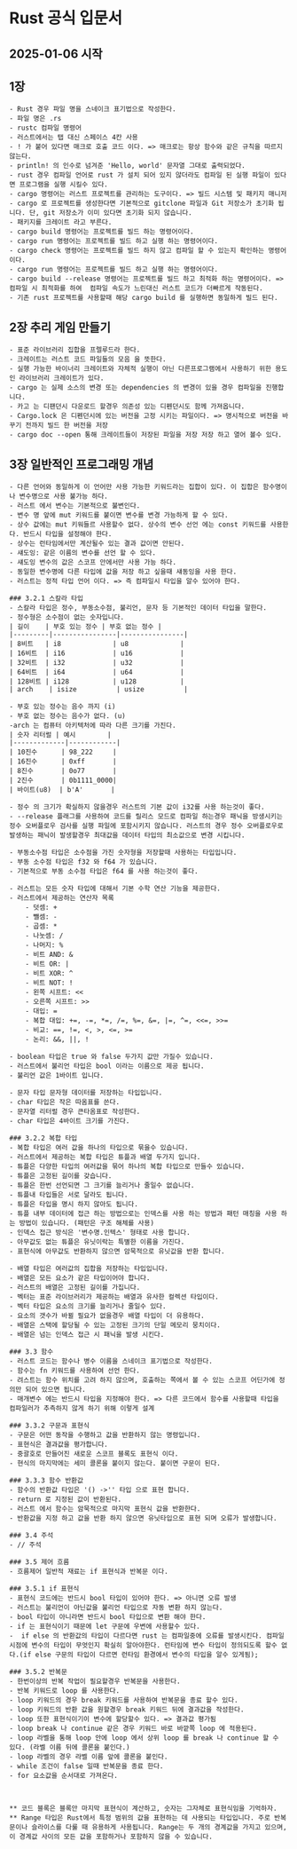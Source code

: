 # Rust 공식 입문서

## 2025-01-06 시작

## 1장

    - Rust 경우 파일 명을 스네이크 표기법으로 작성한다.
    - 파일 명은 .rs
    - rustc 컴파일 명령어
    - 러스트에서는 탭 대신 스페이스 4칸 사용
    - ! 가 붙어 있다면 매크로 호출 코드 이다. => 매크로는 항상 함수와 같은 규칙을 따르지 않는다.
    - println! 의 인수로 넘겨준 'Hello, world' 문자열 그대로 출력되었다.
    - rust 경우 컴파일 언어로 rust 가 설치 되어 있지 않더라도 컴파일 된 실행 파일이 있다면 프로그램을 실행 시킬수 있다.
    - cargo 명령어는 러스트 프로젝트를 관리하는 도구이다. => 빌드 시스템 및 패키지 매니저
    - cargo 로 프로젝트를 생성한다면 기본적으로 gitclone 파일과 Git 저장소가 초기화 됩니다. 단, git 저장소가 이미 있다면 초기화 되지 않습니다.
    - 패키지를 크레이트 라고 부른다.
    - cargo build 명령어는 프로젝트를 빌드 하는 명령어이다.
    - cargo run 명령어는 프로젝트를 빌드 하고 실행 하는 명령어이다.
    - cargo check 명령어는 프로젝트를 빌드 하지 않고 컴파일 할 수 있는지 확인하는 명령어이다.
    - cargo run 명령어는 프로젝트를 빌드 하고 실행 하는 명령어이다.
    - cargo build --release 명령어는 프로젝트를 빌드 하고 최적화 하는 명령어이다. => 컴파일 시 최적화를 하여  컴파일 속도가 느린대신 러스트 코드가 더빠르게 작동된다.
    - 기존 rust 프로젝트를 사용할때 해당 cargo build 를 실행하면 동일하게 빌드 된다.

## 2장 추리 게임 만들기

    - 표준 라이브러리 집합을 프렐루드라 한다.
    - 크레이트는 러스트 코드 파일들의 모음 을 뜻한다.
    - 실행 가능한 바이너리 크레이트와 자체적 실행이 아닌 다른프로그램에서 사용하기 위한 용도인 라이브러리 크레이트가 있다.
    - cargo 는 실제 소스의 변경 또는 dependencies 의 변경이 있을 경우 컴파일을 진행합니다.
    - 카고 는 디팬던시 다운로드 할경우 의존성 있는 디펜던시도 함께 가져옵니다.
    - Cargo.lock 은 디펜던시에 있는 버전을 고정 시키는 파일이다. => 명시적으로 버전을 바꾸기 전까지 빌드 한 버전을 저장
    - cargo doc --open 통해 크레이트들이 저장된 파일을 저장 저장 하고 열어 볼수 있다.

## 3장 일반적인 프로그래밍 개념

    - 다른 언어와 동일하게 이 언어만 사용 가능한 키워드라는 집합이 있다. 이 집합은 함수명이나 변수명으로 사용 불가능 하다.
    - 러스트 에서 변수는 기본적으로 불변인다.
    - 변수 명 앞에 mut 키워드를 붙이면 변수를 변경 가능하게 할 수 있다.
    - 상수 값에는 mut 키워들르 사용할수 없다. 상수의 변수 선언 에는 const 키워드를 사용한다. 반드시 타입을 설정해야 한다.
    - 상수는 런타임에서만 계산될수 있는 결과 값이면 안된다.
    - 섀도잉: 같은 이름의 변수를 선언 할 수 있다.
    - 섀도잉 변수의 값은 스코프 안에서만 사용 가능 하다.
    - 동일한 변수명에 다른 타입에 값을 저장 하고 싶을때 섀동잉을 사용 한다.
    - 러스트는 정적 타입 언어 이다. => 즉 컴파일시 타입을 알수 있어야 한다.

    ### 3.2.1 스칼라 타입
    - 스칼라 타입은 정수, 부동소수점, 불리언, 문자 등 기본적인 데이터 타입을 말한다.
    - 정수형은 소수점이 없는 숫자입니다.
    | 길이    | 부호 있는 정수 | 부호 없는 정수 |
    |---------|----------------|----------------|
    | 8비트   | i8             | u8             |
    | 16비트  | i16            | u16            |
    | 32비트  | i32            | u32            |
    | 64비트  | i64            | u64            |
    | 128비트 | i128           | u128           |
    | arch    | isize          | usize          |

    - 부호 있는 정수는 음수 까지 (i)
    - 부호 없는 정수는 음수가 없다. (u)
    -arch 는 컴퓨터 아키텍처에 따라 다른 크기를 가진다.
    | 숫자 리터럴 | 예시        |
    |-------------|------------|
    | 10진수      | 98_222     |
    | 16진수      | 0xff       |
    | 8진수       | 0o77       |
    | 2진수       | 0b1111_0000|
    | 바이트(u8)  | b'A'       |

    - 정수 의 크기가 확실하지 않을경우 러스트의 기본 값이 i32를 사용 하는것이 좋다.
    - --release 플래그를 사용하여 코드를 릴리스 모드로 컴파일 하는경우 패닉을 방생시키는 정수 오버플로우 검사를 실행 파일에 포함시키지 않습니다. 러스트의 경우 정수 오버플로우로 발생하는 패닉이 발생할경우 최대값을 데이터 타입의 최소값으로 변경 시킵니다.

    - 부동소수점 타입은 소수점을 가진 숫자형을 저장할때 사용하는 타입입니다.
    - 부동 소수점 타입은 f32 와 f64 가 있습니다.
    - 기본적으로 부동 소수점 타입은 f64 를 사용 하는것이 좋다.

    - 러스트는 모든 숫자 타입에 대해서 기본 수학 연산 기능을 제공한다.
    - 러스트에서 제공하는 연산자 목록
        - 덧셈: +
        - 뺄셈: -
        - 곱셈: *
        - 나눗셈: /
        - 나머지: %
        - 비트 AND: &
        - 비트 OR: |
        - 비트 XOR: ^
        - 비트 NOT: !
        - 왼쪽 시프트: <<
        - 오른쪽 시프트: >>
        - 대입: =
        - 복합 대입: +=, -=, *=, /=, %=, &=, |=, ^=, <<=, >>=
        - 비교: ==, !=, <, >, <=, >=
        - 논리: &&, ||, !

    - boolean 타입은 true 와 false 두가지 값만 가질수 있습니다.
    - 러스트에서 불리언 타입은 bool 이라는 이름으로 제공 됩니다.
    - 불리언 값은 1바이트 입니다.

    - 문자 타입 문자형 데이터를 저장하는 타입입니다.
    - char 타입은 작은 따옴표를 쓴다.
    - 문자열 리터럴 경우 큰타옴표로 작성한다.
    - char 타입은 4바이트 크기를 가진다.

    ### 3.2.2 복합 타입
    - 복합 타입은 여러 값을 하나의 타입으로 묶을수 있습니다.
    - 러스트에서 제공하는 복합 타입은 튜플과 배열 두가지 입니다.
    - 튜플은 다양한 타입의 여러값을 묶어 하나의 복합 타입으로 만들수 있습니다.
    - 튜플은 고정된 길이를 갖습니다.
    - 튜플은 한번 선언되면 그 크기를 늘리거나 줄일수 없습니다.
    - 튜플내 타입들은 서로 달라도 됩니다.
    - 튜플은 타입을 명시 하지 않아도 됩니다.
    - 튜플 내부 데이터에 접근 하는 방법으로는 인덱스를 사용 하는 방법과 패턴 매칭을 사용 하는 방법이 있습니다. (패턴은 구조 해체를 사용)
    - 인덱스 접근 방식은 '변수명.인텍스' 형태로 사용 합니다.
    - 아무값도 없는 튜플은 유닛이락는 특별한 이름을 가진다.
    - 표현식에 아무값도 반환하지 않으면 암묵적으로 유닛값을 반환 합니다.

    - 배열 타입은 여러값의 집합을 저장하는 타입입니다.
    - 배열은 모든 요소가 같은 타입이어야 합니다.
    - 러스트의 배열은 고정된 길이를 가집니다.
    - 벡터는 표준 라이브러리가 제공하는 배열과 유사한 컬렉션 타입이다.
    - 벡터 타입은 요소의 크기를 늘리거나 줄일수 있다.
    - 요소의 갯수가 바뀔 필요가 없을경우 배열 타입이 더 유용하다.
    - 배열은 스택에 할당될 수 있는 고정된 크기의 단일 메모리 뭉치이다.
    - 배열은 넘는 인덱스 접근 시 패닉을 발생 시킨다.

    ### 3.3 함수
    - 러스트 코드는 함수나 병수 이름을 스네이크 표기법으로 작성한다.
    - 함수는 fn 키워드를 사용하여 선언 한다.
    - 려스트는 함수 위치를 고려 하지 않으며, 호출하는 쪽에서 볼 수 있는 스코프 어딘가에 정의만 되어 있으면 됩니다.
    - 매개변수 에는 반드시 타입을 지정해야 한다. => 다른 코드에서 함수를 사용할때 타입을 컴파일러가 추측하지 않게 하기 위해 이렇게 설계

    ### 3.3.2 구문과 표현식
    - 구문은 어떤 동작을 수행하고 값을 반환하지 않는 명령입니다.
    - 표현식은 결과값을 평가합니다.
    - 중괄호로 만들어진 새로운 스코프 블록도 표현식 이다.
    - 현식의 마지막에는 세미 콜론을 붙이지 않는다. 붙이면 구문이 된다.

    ### 3.3.3 함수 반환값
    - 함수의 반환값 타입은 '() ->'' 타입 으로 표현 합니다.
    - return 로 지정된 값이 반환된다.
    - 러스트 에서 함수는 암묵적으로 마지막 표현식 값을 반환한다.
    - 반환값을 지정 하고 값을 반환 하지 않으면 유닛타입으로 표현 되며 오류가 발생합니다.

    ### 3.4 주석
    - // 주석

    ### 3.5 제어 흐름
    - 흐름제어 일반적 재료는 if 표현식과 반복문 이다.

    ### 3.5.1 if 표현식
    - 표현식 코드에는 반드시 bool 타입이 있어야 한다. => 아니면 오류 발생
    - 러스트는 불리언이 아닌값을 불리언 타입으로 자동 변환 하지 않는다.
    - bool 타입이 아니라면 반드시 bool 타입으로 변환 해야 한다.
    - if 는 표현식이기 때문에 let 구문에 우변에 사용할수 있다.
    -  if else 의 반환값의 타입이 다르다면 rust 는 컴파일중에 오류를 발생시킨다. 컴파일 시점에 변수의 타입이 무엇인지 확실히 알아야한다. 런타임에 변수 타입이 정의되도록 할수 없다.(if else 구문의 타입이 다르면 런타임 환경에서 변수의 타입을 알수 있게됨);

    ### 3.5.2 반복문
    - 한번이상의 반복 작업이 필요할경우 반복문을 사용한다.
    - 반복 키워드로 loop 를 사용한다.
    - loop 키워드의 경우 break 키워드를 사용하여 반복문을 종료 할수 있다.
    - loop 키워드의 반환 값을 원할경우 break 키워드 뒤에 결과값을 작성한다.
    - loop 또한 표현식이기이 변수에 할당할수 있다. => 결과값 평가됨
    - loop break 나 continue 같은 경우 키워드 바로 바깥쪽 loop 에 적용된다.
    - loop 라벨을 통해 loop 안에 loop 에서 상위 loop 를 break 나 continue 할 수 있다. (라벨 이름 뒤에 콜론을 붙인다.)
    - loop 라벨의 경우 라벨 이름 앞에 콜론을 붙인다.
    - while 조건이 false 일때 반복문을 종료 한다.
    - for 요소값을 순서대로 가져온다.



    ** 코드 블록은 블록안 마지막 표현식이 계산하고, 숫자는 그자체로 표현식임을 기억하자.
    ** Range 타입은 Rust에서 특정 범위의 값을 표현하는 데 사용되는 타입입니다. 주로 반복문이나 슬라이스를 다룰 때 유용하게 사용됩니다. Range는 두 개의 경계값을 가지고 있으며, 이 경계값 사이의 모든 값을 포함하거나 포함하지 않을 수 있습니다.
